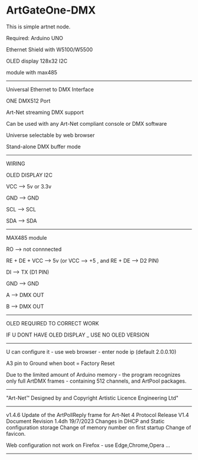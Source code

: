 # ArtGateOne-DMX
This is simple artnet node.


Required:
Arduino UNO

Ethernet Shield with W5100/W5500

OLED display 128x32 I2C

module with max485

---------------------------------------

Universal Ethernet to DMX Interface

ONE DMX512 Port

Art-Net streaming DMX support

Can be used with any Art-Net compliant console or DMX software

Universe selectable by web browser


Stand-alone DMX buffer mode

---------------------------------------

WIRING

OLED DISPLAY I2C

VCC --> 5v or 3.3v

GND --> GND

SCL --> SCL

SDA --> SDA

----------
MAX485 module

RO --> not connnected

RE + DE + VCC --> 5v (or VCC --> +5 , and RE + DE --> D2 PIN)

DI --> TX (D1 PIN)

GND --> GND

A --> DMX OUT

B --> DMX OUT



-------
OLED REQUIRED TO CORRECT WORK


IF U DONT HAVE OLED DISPLAY _ USE NO OLED VERSION


----------

U can configure it - use web browser - enter node ip (default 2.0.0.10)

A3 pin to Ground when boot = Factory Reset

Due to the limited amount of Arduino memory - the program recognizes only full ArtDMX frames - containing 512 channels, and ArtPool packages.

-----------
"Art-Net™ Designed by and Copyright Artistic Licence Engineering Ltd"

-----------
v1.4.6
Update of the ArtPollReply frame for Art-Net 4 Protocol Release V1.4 Document Revision 1.4dh 19/7/2023
Changes in DHCP and Static configuration storage
Change of memory number on first startup
Change of favicon.

Web configuration not work on Firefox - use Edge,Chrome,Opera ...


-----

